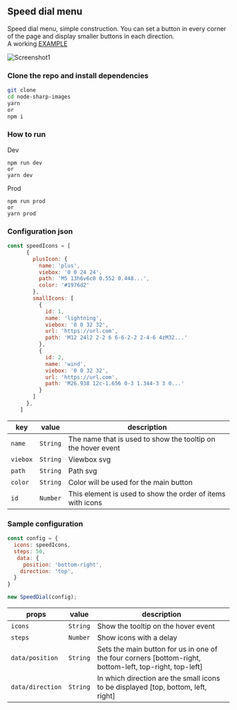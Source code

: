 ## Speed dial menu
Speed dial menu, simple construction. You can set a button in every corner of the page and display smaller buttons in each direction.  
A working [EXAMPLE](https://tomik23.github.io/speed-dial-menu/)

![Screenshot1](https://github.com/tomik23/speed-dial-menu/blob/master/example.jpg)


### Clone the repo and install dependencies
```bash
git clone 
cd node-sharp-images
yarn
or
npm i

```

### How to run
Dev
```
npm run dev
or
yarn dev
```
Prod
```
npm run prod
or
yarn prod
```

### Configuration json

```js
const speedIcons = [
      {
        plusIcon: {
          name: 'plus',
          viebox: '0 0 24 24',
          path: 'M5 13h6v6c0 0.552 0.448...',
          color: '#1976d2'
        },
        smallIcons: [
          {
            id: 1,
            name: 'lightning',
            viebox: '0 0 32 32',
            url: 'https://url.com',
            path: 'M12 24l2 2-2 6 6-6-2-2 2-4-6 4zM32...'
          },
          {
            id: 2,
            name: 'wind',
            viebox: '0 0 32 32',
            url: 'https://url.com',
            path: 'M26.938 12c-1.656 0-3 1.344-3 3 0...'
          }
        ]
      },
    ]
```

key | value | description
---- | :-------: | -----------
`name` | `String` | The name that is used to show the tooltip on the hover event
`viebox` | `String` | Viewbox svg
`path` | `String` | Path svg
`color` | `String` | Color will be used for the main button
`id` | `Number` | This element is used to show the order of items with icons

### Sample configuration

```js
const config = {
  icons: speedIcons,
  steps: 50,
   data: {
     position: 'bottom-right',
    direction: 'top',
  }
}

new SpeedDial(config);
```

props | value | description
---- | :-------: | -----------
`icons` | `String` | Show the tooltip on the hover event
`steps` | `Number` | Show icons with a delay
`data/position` | `String` | Sets the main button for us in one of the four corners [bottom-right, bottom-left, top-right, top-left]
`data/direction` | `String` | In which direction are the small icons to be displayed [top, bottom, left, right]